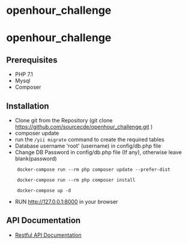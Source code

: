 # openhour_challenge

# openhour_challenge

## Prerequisites

- PHP 7.1
- Mysql
- Composer

## Installation

- Clone git from the Repository (git clone https://github.com/sourcecde/openhour_challenge.git
)
- composer update
- run the `/yii migrate` command to create the required tables
- Database username 'root' (username) in config/db.php file
- Change DB Password in config/db.php file (If any), otherwise leave blank(password)
```
    docker-compose run --rm php composer update --prefer-dist

    docker-compose run --rm php composer install
    
    docker-compose up -d

```

- RUN http://127.0.0.1:8000 in your browser

## API Documentation

- <a href="https://documenter.getpostman.com/view/1900475/T1LPESo1?version=latest">Restful API Documentation</a>
